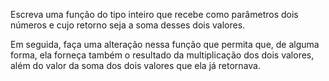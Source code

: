 Escreva uma função do tipo inteiro que recebe como parâmetros dois números e cujo retorno seja a soma desses dois valores.

Em seguida, faça uma alteração nessa função que permita que, de alguma forma, ela forneça também o resultado da multiplicação dos dois valores, além do valor da soma dos dois valores que ela já retornava. 